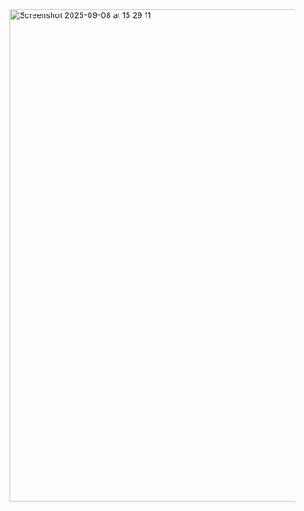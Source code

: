 <img width="1440" height="871" alt="Screenshot 2025-09-08 at 15 29 11" src="https://github.com/user-attachments/assets/a5593be4-44e7-465d-954f-7f1b1b91d2a7" />
